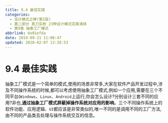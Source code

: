 ```yaml
---
title: 9.4 最佳实践
categories: 
  - 设计模式之禅(第2版)
  - 第二部分 真刀实枪 23种设计模式完美演绎
  - 第9章 抽象工厂模式
abbrlink: 6e01efda
date: 2019-09-21 11:08:47
updated: 2020-02-07 13:28:53
---
```

# 9.4 最佳实践 #
抽象工厂模式是一个简单的模式,使用的场景非常多,大家在软件产品开发过程中,涉及不同操作系统的时候,都可以考虑使用抽象工厂模式,例如一个应用,需要在三个不同平台(`Windows`、`Linux`、`Android`上运行,你会怎么设计?分别设计三套不同的应用?非也,**通过抽象工厂模式屏蔽掉操作系统对应用的影响**。三个不同操作系统上的软件功能、应用逻辑、`UI`都应该是非常类似的,唯一不同的是调用不同的工厂方法,由不同的产品类去处理与操作系统交互的信息。

